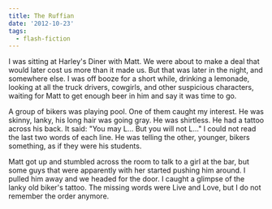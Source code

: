 ```yaml
---
title: The Ruffian
date: '2012-10-23'
tags:
  - flash-fiction
---
```


I was sitting at Harley's Diner with Matt. We were about to make a deal that
would later cost us more than it made us. But that was later in the night, and
somewhere else. I was off booze for a short while, drinking a lemonade, looking
at all the truck drivers, cowgirls, and other suspicious characters, waiting for
Matt to get enough beer in him and say it was time to go.

<!-- truncate -->

A group of bikers was playing pool. One of them caught my interest. He was
skinny, lanky, his long hair was going gray. He was shirtless. He had a tattoo
across his back. It said: "You may L... But you will not L..." I could not read
the last two words of each line. He was telling the other, younger, bikers
something, as if they were his students.

Matt got up and stumbled across the room to talk to a girl at the bar, but some
guys that were apparently with her started pushing him around. I pulled him away
and we headed for the door. I caught a glimpse of the lanky old biker's tattoo.
The missing words were Live and Love, but I do not remember the order anymore.
